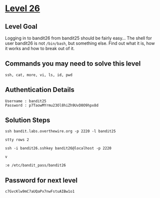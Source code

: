 # [Level 26](https://overthewire.org/wargames/bandit/bandit26.html)

## Level Goal

Logging in to bandit26 from bandit25 should be fairly easy… The shell for user bandit26 is not `/bin/bash`, but something else. Find out what it is, how it works and how to break out of it.

## Commands you may need to solve this level

    ssh, cat, more, vi, ls, id, pwd

## Authentication Details

    Username : bandit25
    Password : p7TaowMYrmu23Ol8hiZh9UvD0O9hpx8d

## Solution Steps

``` 
ssh bandit.labs.overthewire.org -p 2220 -l bandit25

stty rows 2

ssh -i bandit26.sshkey bandit26@localhost -p 2220

v

:e /etc/bandit_pass/bandit26
```

## Password for next level

    c7GvcKlw9mC7aUQaPx7nwFstuAIBw1o1